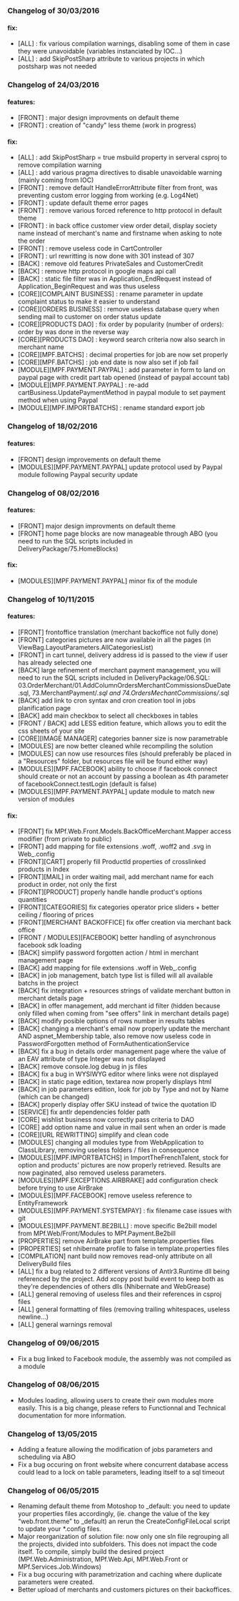 ### Changelog of 30/03/2016

#### fix:

- [ALL] : fix various compilation warnings, disabling some of them in case they were unavoidable (variables instanciated by IOC...)
- [ALL] : add SkipPostSharp attribute to various projects in which postsharp was not needed

### Changelog of 24/03/2016

#### features:

- [FRONT] : major design improvments on default theme
- [FRONT] : creation of "candy" less theme (work in progress)

#### fix:

- [ALL] : add SkipPostSharp = true msbuild property in serveral csproj to remove compilation warning
- [ALL] : add various pragma directives to disable unavoidable warning (mainly coming from IOC)
- [FRONT] : remove default HandleErrorAttribute filter from front, was preventing custom error logging from working (e.g. Log4Net)
- [FRONT] : update default theme error pages
- [FRONT] : remove various forced reference to http protocol in default theme
- [FRONT] : in back office customer view order detail, display society name instead of merchant's name and firstname when asking to note the order
- [FRONT] : remove useless code in CartController
- [FRONT] : url rewritting is now done with 301 instead of 307
- [BACK] : remove old features PrivateSales and CustomerCredit
- [BACK] : remove http protocol in google maps api call
- [BACK] : static file filter was in Application_EndRequest instead of Application_BeginRequest and was thus useless
- [CORE][COMPLAINT BUSINESS] : rename parameter in update complaint status to make it easier to understand
- [CORE][ORDERS BUSINESS] : remove useless database query when sending mail to customer on order status update
- [CORE][PRODUCTS DAO] : fix order by popularity (number of orders): order by was done in the reverse way
- [CORE][PRODUCTS DAO] : keyword search criteria now also search in merchant name
- [CORE][MPF.BATCHS] : decimal properties for job are now set properly
- [CORE][MPF.BATCHS] : job end date is now also set if job fail
- [MODULE][MPF.PAYMENT.PAYPAL] : add parameter in form to land on paypal page with credit part tab opened (instead of paypal account tab)
- [MODULE][MPF.PAYMENT.PAYPAL] : re-add cartBusiness.UpdatePaymentMethod in paypal module to set payment method when using Paypal
- [MODULE][MPF.IMPORTBATCHS] : rename standard export job

### Changelog of 18/02/2016

#### features:

- [FRONT] design improvements on default theme
- [MODULES][MPF.PAYMENT.PAYPAL] update protocol used by Paypal module following Paypal security update

### Changelog of 08/02/2016

#### features:

- [FRONT] major design improvments on default theme
- [FRONT] home page blocks are now manageable through ABO (you need to run the SQL scripts included in DeliveryPackage/75.HomeBlocks)

#### fix:
- [MODULES][MPF.PAYMENT.PAYPAL] minor fix of the module

### Changelog of 10/11/2015

#### features:

- [FRONT] frontoffice translation (merchant backoffice not fully done)
- [FRONT] categories pictures are now available in all the pages (in ViewBag.LayoutParameters.AllCategoriesList)
- [FRONT] in cart tunnel, delivery address id is passed to the view if user has already selected one
- [BACK] large refinement of merchant payment management, you will need to run the SQL scripts included in DeliveryPackage/06.SQL: 03.OrderMerchant/01.AddColumnOrdersMerchantCommissionsDueDate.sql, 73.MerchantPayment/*.sql and 74.OrdersMechantCommissions/*.sql
- [BACK] add link to cron syntax and cron creation tool in jobs planification page
- [BACK] add main checkbox to select all checkboxes in tables
- [FRONT / BACK] add LESS edition feature, which allows you to edit the css sheets of your site
- [CORE][IMAGE MANAGER] categories banner size is now parametrable
- [MODULES] are now better cleaned while recompiling the solution
- [MODULES] can now use resources files (should preferably be placed in a "Resources" folder, but resources file will be found either way)
- [MODULES][MPF.FACEBOOK] ability to choose if facebook connect should create or not an account by passing a boolean as 4th parameter of facebookConnect.testLogin (default is false)
- [MODULES][MPF.PAYMENT.PAYPAL] update module to match new version of modules

#### fix:

- [FRONT] fix MPf.Web.Front.Models.BackOfficeMerchant.Mapper access modifier (from private to public)
- [FRONT] add mapping for file extensions .woff, .woff2 and .svg in Web_.config
- [FRONT][CART] properly fill ProductId properties of crosslinked products in Index
- [FRONT][MAIL] in order waiting mail, add merchant name for each product in order, not only the first
- [FRONT][PRODUCT] properly handle handle product's options quantities
- [FRONT][CATEGORIES] fix categories operator price sliders + better ceiling / flooring of prices
- [FRONT][MERCHANT BACKOFFICE] fix offer creation via merchant back office
- [FRONT / MODULES][FACEBOOK] better handling of asynchronous facebook sdk loading
- [BACK] simplify password forgotten action / html in merchant management page
- [BACK] add mapping for file extensions .woff in Web_.config
- [BACK] in job management, batch type list is filled will all available batchs in the project
- [BACK] fix integration + resources strings of validate merchant button in merchant details page
- [BACK] in offer management, add merchant id filter (hidden because only filled when coming from "see offers" link in merchant details page)
- [BACK] modify posible options of rows number in results tables
- [BACK] changing a merchant's email now properly update the merchant AND aspnet_Membership table, also remove now useless code in PasswordForgotten method of FormAuthenticationService
- [BACK] fix a bug in details order management page where the value of an EAV attribute of type Integer was not displayed
- [BACK] remove console.log debug in js files
- [BACK] fix a bug in WYSIWYG editor where links were not displayed
- [BACK] in static page edition, textarea now properly displays html
- [BACK] in job parameters edition, look for job by Type and not by Name (which can be changed)
- [BACK] properly display offer SKU instead of twice the quotation ID
- [SERVICE] fix antlr dependencies folder path
- [CORE] wishlist business now correctly pass criteria to DAO
- [CORE] add option name and value in mail sent when an order is made
- [CORE][URL REWRITTING] simplify and clean code
- [MODULES] changing all modules type from WebApplication to ClassLibrary, removing useless folders / files in consequence
- [MODULES][MPF.IMPORTBATCHS] in ImportTheFrenchTalent, stock for option and products' pictures are now properly retrieved. Results are now paginated, also removed useless parameters.
- [MODULES][MPF.EXCEPTIONS.AIRBRAKE] add configuration check before trying to use AirBrake
- [MODULES][MPF.FACEBOOK] remove useless reference to EntityFramework
- [MODULES][MPF.PAYMENT.SYSTEMPAY] : fix filename case issues with git
- [MODULES][MPF.PAYMENT.BE2BILL] : move specific Be2bill model from MPf.Web/Front/Modules to MPf.Payment.Be2bill
- [PROPERTIES] remove AirBrake part from template.properties files
- [PROPERTIES] set nhibernate profile to false in template.properties files
- [COMPILATION] nant build now removes read-only attribute on all DeliveryBuild files
- [ALL] fix a bug related to 2 different versions of Antlr3.Runtime dll being referenced by the project. Add xcopy post build event to keep both as they're dependencies of others dlls (Nhibernate and WebGrease)
- [ALL] general removing of useless files and their references in csproj files
- [ALL] general formatting of files (removing trailing whitespaces, useless newline...)
- [ALL] general warnings removal

### Changelog of 09/06/2015

- Fix a bug linked to Facebook module, the assembly was not compiled as a module

### Changelog of 08/06/2015

- Modules loading, allowing users to create their own modules more easily. This is a big change, please refers to Functionnal and Technical documentation for more information.

### Changelog of 13/05/2015

- Adding a feature allowing the modification of jobs parameters and scheduling via ABO
- Fix a bug occuring on front website where concurrent database access could lead to a lock on table parameters, leading itself to a sql timeout


### Changelog of 06/05/2015

- Renaming default theme from Motoshop to _default: you need to update your properties files accordingly, (ie. change the value of the key “web.front.theme” to _default) an rerun the CreateConfigFileLocal script to update your *.config files.
- Major reorganization of solution file: now only one sln file regrouping all the projects, divided into subfolders. This does not impact the code itself. To compile, simply build the desired project (MPf.Web.Administration, MPf.Web.Api, MPf.Web.Front or MPf.Services.Job.Windows)
- Fix a bug occuring with parametrization and caching where duplicate parameters were created.
- Better upload of merchants and customers pictures on their backoffices.